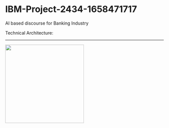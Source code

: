# IBM-Project-2434-1658471717
AI based discourse for Banking Industry



Technical Architecture:
<hr/>

<img src = "https://tinyurl.com/5f968ywc" width = "250" height = "250" />
